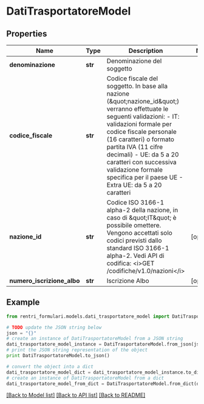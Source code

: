 # DatiTrasportatoreModel


## Properties
Name | Type | Description | Notes
------------ | ------------- | ------------- | -------------
**denominazione** | **str** | Denominazione del soggetto | 
**codice_fiscale** | **str** | Codice fiscale del soggetto. In base alla nazione (\&quot;nazione_id\&quot;) verranno effettuate le seguenti validazioni: - IT: validazioni formale per codice fiscale personale (16 caratteri) o formato partita IVA (11 cifre decimali) - UE: da 5 a 20 caratteri con successiva validazione formale specifica per il paese UE - Extra UE: da 5 a 20 caratteri | 
**nazione_id** | **str** | Codice ISO 3166-1 alpha-2 della nazione, in caso di \&quot;IT\&quot; è possibile omettere.  Vengono accettati solo codici previsti dallo standard ISO 3166-1 alpha-2.  Vedi API di codifica: &lt;i&gt;GET /codifiche/v1.0/nazioni&lt;/i&gt; | [optional] 
**numero_iscrizione_albo** | **str** | Iscrizione Albo | [optional] 

## Example

```python
from rentri_formulari.models.dati_trasportatore_model import DatiTrasportatoreModel

# TODO update the JSON string below
json = "{}"
# create an instance of DatiTrasportatoreModel from a JSON string
dati_trasportatore_model_instance = DatiTrasportatoreModel.from_json(json)
# print the JSON string representation of the object
print DatiTrasportatoreModel.to_json()

# convert the object into a dict
dati_trasportatore_model_dict = dati_trasportatore_model_instance.to_dict()
# create an instance of DatiTrasportatoreModel from a dict
dati_trasportatore_model_from_dict = DatiTrasportatoreModel.from_dict(dati_trasportatore_model_dict)
```
[[Back to Model list]](../README.md#documentation-for-models) [[Back to API list]](../README.md#documentation-for-api-endpoints) [[Back to README]](../README.md)


